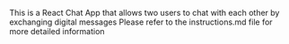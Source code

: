 This is a React Chat App that allows two users to chat with each other by exchanging digital messages
Please refer to the instructions.md file for more detailed information
